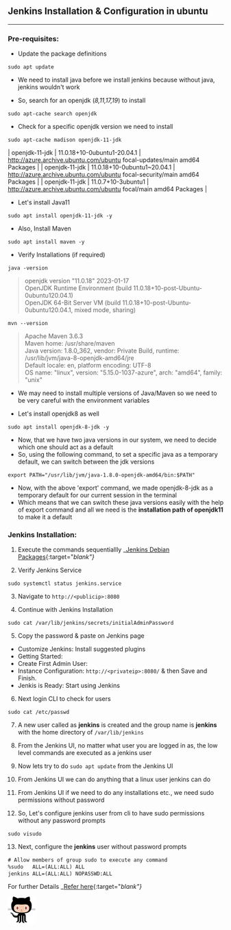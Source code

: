 ## Jenkins Installation & Configuration in ubuntu 
--------------------------------------------------

### Pre-requisites:

- Update the package definitions
```
sudo apt update
```

- We need to install java before we install jenkins because without java, jenkins wouldn't work 

- So, search for an openjdk (_8,11,17,19_) to install
```
sudo apt-cache search openjdk
```

- Check for a specific openjdk version we need to install
```
sudo apt-cache madison openjdk-11-jdk
```

| openjdk-11-jdk | 11.0.18+10-0ubuntu1-20.04.1 | http://azure.archive.ubuntu.com/ubuntu focal-updates/main amd64 Packages |
| openjdk-11-jdk | 11.0.18+10-0ubuntu1~20.04.1 | http://azure.archive.ubuntu.com/ubuntu focal-security/main amd64 Packages |
| openjdk-11-jdk | 11.0.7+10-3ubuntu1 | http://azure.archive.ubuntu.com/ubuntu focal/main amd64 Packages |

- Let's install Java11
```
sudo apt install openjdk-11-jdk -y
```

- Also, Install Maven
```
sudo apt install maven -y
```

- Verify Installations (if required)
```
java -version
```
> openjdk version "11.0.18" 2023-01-17                                                                                                                    
> OpenJDK Runtime Environment (build 11.0.18+10-post-Ubuntu-0ubuntu120.04.1)                                                                        
> OpenJDK 64-Bit Server VM (build 11.0.18+10-post-Ubuntu-0ubuntu120.04.1, mixed mode, sharing)


```
mvn --version
```
> Apache Maven 3.6.3                                                                                                                      
> Maven home: /usr/share/maven                                                                                                
> Java version: 1.8.0_362, vendor: Private Build, runtime: /usr/lib/jvm/java-8-openjdk-amd64/jre                                                          
> Default locale: en, platform encoding: UTF-8                                                                                                            
> OS name: "linux", version: "5.15.0-1037-azure", arch: "amd64", family: "unix"

- We may need to install multiple versions of Java/Maven so we need to be very careful with the environment variables

- Let's install openjdk8 as well
```
sudo apt install openjdk-8-jdk -y
```

- Now, that we have two java versions in our system, we need to decide which one should act as a default
- So, using the following command, to set a specific java as a temporary default, we can switch between the jdk versions
```
export PATH="/usr/lib/jvm/java-1.8.0-openjdk-amd64/bin:$PATH"
```

- Now, with the above 'export' command, we made openjdk-8-jdk as a temporary default for our current session in the terminal
- Which means that we can switch these java versions easily with the help of export command and all we need is the **installation path of openjdk11** to make it a default

### Jenkins Installation:

1. Execute the commands sequentiallly
  _[Jenkins Debian Packages](https://pkg.jenkins.io/debian-stable/){:target="_blank"}_

2. Verify Jenkins Service
```
sudo systemctl status jenkins.service
```

3. Navigate to `http://<publicip>:8080`

4. Continue with Jenkins Installation
```
sudo cat /var/lib/jenkins/secrets/initialAdminPassword
```

5. Copy the password & paste on Jenkins page
  -  Customize Jenkins: Install suggested plugins
  -  Getting Started:
  -  Create First Admin User:
  -  Instance Configuration: `http://<privateip>:8080/` & then Save and Finish.
  -  Jenkis is Ready: Start using Jenkins
 
6. Next login CLI to check for users
```
sudo cat /etc/passwd
```

7. A new user called as **jenkins** is created and the group name is **jenkins** with the home directory of `/var/lib/jenkins`

8. From the Jenkins UI, no matter what user you are logged in as, the low level commands are executed as a jenkins user

9. Now lets try to do `sudo apt update` from the Jenkins UI

10. From Jenkins UI we can do anything that a linux user jenkins can do

11. From Jenkins UI if we need to do any installations etc., we need sudo permissions without password

12. So, Let's configure jenkins user from cli to have sudo permissions without any password prompts
```
sudo visudo
```

13. Next, configure the **jenkins** user without password prompts
```
# Allow members of group sudo to execute any command
%sudo   ALL=(ALL:ALL) ALL
jenkins ALL=(ALL:ALL) NOPASSWD:ALL
```

For further Details _[Refer here](https://directdevops.blog/2022/05/02/devops-classroomnotes-02-may-2022/){:target="_blank"}_

![Alt text](octocat.png)

